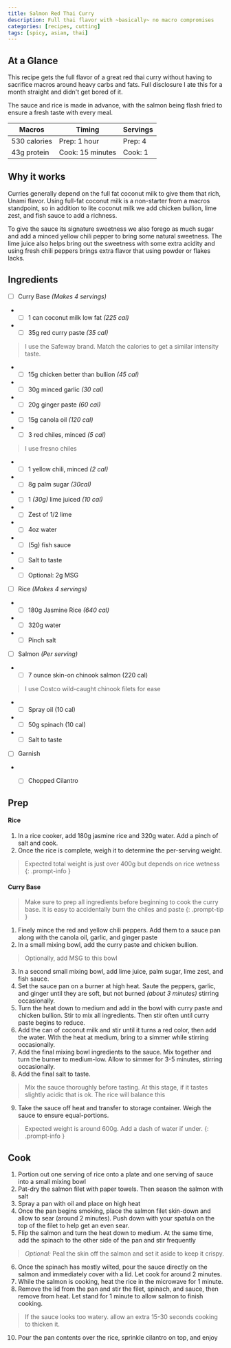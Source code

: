 ```yaml
---
title: Salmon Red Thai Curry
description: Full thai flavor with ~basically~ no macro compromises
categories: [recipes, cutting]
tags: [spicy, asian, thai]
---
```

## At a Glance
This recipe gets the full flavor of a great red thai curry without having to sacrifice macros around heavy carbs and fats. Full disclosure I ate this for a month straight and didn't get bored of it.

The sauce and rice is made in advance, with the salmon being flash fried to ensure a fresh taste with every meal.

| Macros       | Timing           | Servings|
|--------------|------------------|---------|
| 530 calories | Prep: 1 hour     | Prep: 4 |
| 43g protein  | Cook: 15 minutes | Cook: 1 |

## Why it works
Curries generally depend on the full fat coconut milk to give them that rich, Unami flavor. Using full-fat coconut milk is a non-starter from a macros standpoint, so in addition to lite coconut milk we add chicken bullion, lime zest, and fish sauce to add a richness.

To give the sauce its signature sweetness we also forego as much sugar and add a minced yellow chili pepper to bring some natural sweetness. The lime juice also helps bring out the sweetness with some extra acidity and using fresh chili peppers brings extra flavor that using powder or flakes lacks.

## Ingredients

- [ ] Curry Base _(Makes 4 servings)_
- - [ ] 1 can coconut milk low fat _(225 cal)_
- - [ ] 35g red curry paste _(35 cal)_
> I use the Safeway brand. Match the calories to get a similar intensity taste.
- - [ ] 15g chicken better than bullion _(45 cal)_
- - [ ] 30g minced garlic _(30 cal)_
- - [ ] 20g ginger paste _(60 cal)_
- - [ ] 15g canola oil _(120 cal)_
- - [ ] 3 red chiles, minced _(5 cal)_
> I use fresno chiles
- - [ ] 1 yellow chili, minced _(2 cal)_
- - [ ] 8g palm sugar _(30cal)_
- - [ ] 1 _(30g)_ lime juiced _(10 cal)_
- - [ ] Zest of 1/2 lime
- - [ ] 4oz water 
- - [ ] (5g) fish sauce 
- - [ ] Salt to taste
- - [ ] Optional: 2g MSG

- [ ] Rice _(Makes 4 servings)_
- - [ ] 180g Jasmine Rice _(640 cal)_
- - [ ] 320g water
- - [ ] Pinch salt

- [ ] Salmon _(Per serving)_
- - [ ] 7 ounce skin-on chinook salmon (220 cal)
> I use Costco wild-caught chinook filets for ease
- - [ ] Spray oil (10 cal)
- - [ ] 50g spinach (10 cal)
- - [ ] Salt to taste

- [ ] Garnish
- - [ ] Chopped Cilantro


## Prep
#### Rice
1. In a rice cooker, add 180g jasmine rice and 320g water. Add a pinch of salt and cook.
2. Once the rice is complete, weigh it to determine the per-serving weight.

> Expected total weight is just over 400g but depends on rice wetness
{: .prompt-info }

#### Curry Base
> Make sure to prep all ingredients before beginning to cook the curry base. It is easy to accidentally burn the chiles and paste
{: .prompt-tip }

1. Finely mince the red and yellow chili peppers. Add them to a sauce pan along with the canola oil, garlic, and ginger paste
2. In a small mixing bowl, add the curry paste and chicken bullion.
> Optionally, add MSG to this bowl
3. In a second small mixing bowl, add lime juice, palm sugar, lime zest, and fish sauce.
4. Set the sauce pan on a burner at high heat. Saute the peppers, garlic, and ginger until they are soft, but not burned _(about 3 minutes)_ stirring occasionally.
5. Turn the heat down to medium and add in the bowl with curry paste and chicken bullion. Stir to mix all ingredients. Then stir often until curry paste begins to reduce.
6. Add the can of coconut milk and stir until it turns a red color, then add the water. With the heat at medium, bring to a simmer while stirring occasionally.
7. Add the final mixing bowl ingredients to the sauce. Mix together and turn the burner to medium-low. Allow to simmer for 3-5 minutes, stirring occasionally.
8. Add the final salt to taste. 
> Mix the sauce thoroughly before tasting. At this stage, if it tastes slightly acidic that is ok. The rice will balance this
9. Take the sauce off heat and transfer to storage container. Weigh the sauce to ensure equal-portions. 

> Expected weight is around 600g. Add a dash of water if under.
{: .prompt-info }

## Cook
1. Portion out one serving of rice onto a plate and one serving of sauce into a small mixing bowl
2. Pat-dry the salmon filet with paper towels. Then season the salmon with salt
3. Spray a pan with oil and place on high heat
4. Once the pan begins smoking, place the salmon filet skin-down and allow to sear (around 2 minutes). Push down with your spatula on the top of the filet to help get an even sear.
5. Flip the salmon and turn the heat down to medium. At the same time, add the spinach to the other side of the pan and stir frequently
> _Optional:_ Peal the skin off the salmon and set it aside to keep it crispy.
6. Once the spinach has mostly wilted, pour the sauce directly on the salmon and immediately cover with a lid. Let cook for around 2 minutes.
8. While the salmon is cooking, heat the rice in the microwave for 1 minute.
9. Remove the lid from the pan and stir the filet, spinach, and sauce, then remove from heat. Let stand for 1 minute to allow salmon to finish cooking.
> If the sauce looks too watery. allow an extra 15-30 seconds cooking to thicken it.
10. Pour the pan contents over the rice, sprinkle cilantro on top, and enjoy
